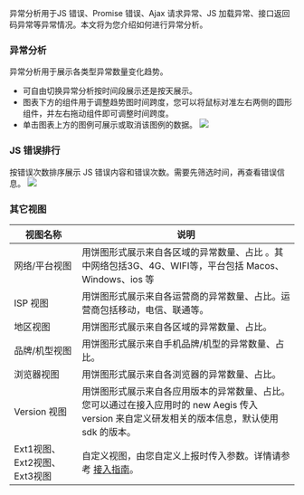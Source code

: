 异常分析用于JS 错误、Promise 错误、Ajax 请求异常、JS 加载异常、接口返回码异常等异常情况。本文将为您介绍如何进行异常分析。

### 异常分析
异常分析用于展示各类型异常数量变化趋势。
- 可自由切换异常分析按时间段展示还是按天展示。
- 图表下方的组件用于调整趋势图时间跨度，您可以将鼠标对准左右两侧的圆形组件，并左右拖动组件即可调整时间跨度。
- 单击图表上方的图例可展示或取消该图例的数据。
![](https://main.qcloudimg.com/raw/ecd9c431aa9efe813058ed39563f5df3.png)

### JS 错误排行
按错误次数排序展示 JS 错误内容和错误次数。需要先筛选时间，再查看错误信息。
![](https://main.qcloudimg.com/raw/6aa502ed6af965cd08cbc189906a6776.png)

### 其它视图

|视图名称|说明 |
|---------|---------|
| 网络/平台视图 | 用饼图形式展示来自各区域的异常数量、占比 。其中网络包括3G、4G、WIFI等，平台包括 Macos、Windows、ios 等|
|  ISP 视图| 用饼图形式展示来自各运营商的异常数量、占比。运营商包括移动，电信、联通等。| 
| 地区视图 | 用饼图形式展示来自各区域的异常数量、占比。 | 
|品牌/机型视图|用饼图形式展示来自手机品牌/机型的异常数量、占比。|
|浏览器视图|用饼图形式展示来自各浏览器的异常数量、占比。|
|Version 视图| 用饼图形式展示来自各应用版本的异常数量、占比。您可以通过在接入应用时的 new Aegis 传入 version 来自定义研发相关的版本信息，默认使用 sdk 的版本。|
|Ext1视图、Ext2视图、Ext3视图|自定义视图，由您自定义上报时传入参数。详情请参考 [接入指南](https://cloud.tencent.com/document/product/1464/58548)。|
